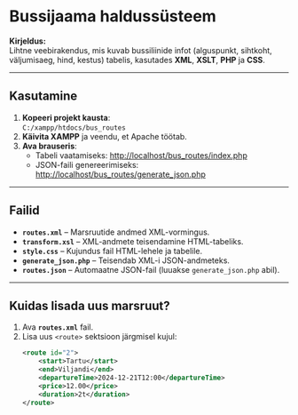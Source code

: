 # Bussijaama haldussüsteem

**Kirjeldus:**  
Lihtne veebirakendus, mis kuvab bussiliinide infot (alguspunkt, sihtkoht, väljumisaeg, hind, kestus) tabelis, kasutades **XML**, **XSLT**, **PHP** ja **CSS**.

---

## Kasutamine

1. **Kopeeri projekt kausta**:  
   `C:/xampp/htdocs/bus_routes`
2. **Käivita XAMPP** ja veendu, et Apache töötab.
3. **Ava brauseris**:  
   - Tabeli vaatamiseks: [http://localhost/bus_routes/index.php](http://localhost/bus_routes/index.php)  
   - JSON-faili genereerimiseks: [http://localhost/bus_routes/generate_json.php](http://localhost/bus_routes/generate_json.php)

---

## Failid

- **`routes.xml`** – Marsruutide andmed XML-vormingus.  
- **`transform.xsl`** – XML-andmete teisendamine HTML-tabeliks.  
- **`style.css`** – Kujundus fail HTML-lehele ja tabelile.  
- **`generate_json.php`** – Teisendab XML-i JSON-andmeteks.  
- **`routes.json`** – Automaatne JSON-fail (luuakse `generate_json.php` abil).

---

## Kuidas lisada uus marsruut?

1. Ava **`routes.xml`** fail.
2. Lisa uus `<route>` sektsioon järgmisel kujul:
   ```xml
   <route id="2">
       <start>Tartu</start>
       <end>Viljandi</end>
       <departureTime>2024-12-21T12:00</departureTime>
       <price>12.00</price>
       <duration>2t</duration>
   </route>
